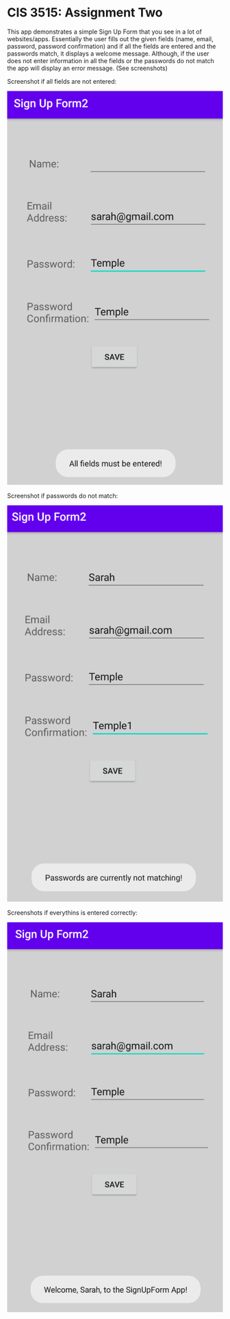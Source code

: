<b><h1>CIS 3515: Assignment Two</b></h1>
 <p>
 This app demonstrates a simple Sign Up Form that you see in a lot of websites/apps. Essentially the user fills out the given fields (name, email, password, password confirmation)
 and if all the fields are entered and the passwords match, it displays a welcome message. Although, if the user does not enter information in all the fields or the passwords
 do not match the app will display an error message. (See screenshots)
 <p>
 Screenshot if all fields are not entered: 
 <p>

![Screenshot1](https://raw.githubusercontent.com/sarahparoya/CIS-3515-Project-2/master/app1.png)

<p><p>
Screenshot if passwords do not match: 

![Screenshot2](https://raw.githubusercontent.com/sarahparoya/CIS-3515-Project-2/master/app3.png)

<p><p>
Screenshots if everythins is entered correctly: 


![Screenshot3](https://raw.githubusercontent.com/sarahparoya/CIS-3515-Project-2/master/app2.png)
